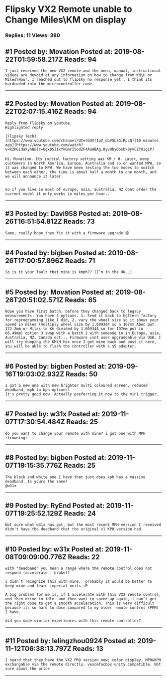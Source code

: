# Flipsky VX2 Remote unable to Change Miles\KM on display

### Replies: 11 Views: 380

## \#1 Posted by: Movation Posted at: 2019-08-22T01:59:58.217Z Reads: 94

```
I just received the new VX2 remote and the menu, manual, instructional videos are devoid of any information on how to change from KM\H or Miles\Hour. I reached out to flipsky no response yet.. I think its hardcoded into the microcontroller code.
```

---
## \#2 Posted by: Movation Posted at: 2019-08-22T02:07:15.416Z Reads: 94

```
Reply from Flipsky on youtube.
Highlighted reply

[Flipsky Tech](https://www.youtube.com/channel/UCetGUVf1pZ_dbVSLSGiRpcQ)[10 minutes ago](https://www.youtube.com/watch?v=R2hGidakyhQ&lc=UgxDSJIxYkGmrI5odZF4AaABAg.8yv9byDosbk8yvCZTUigiP)

Hi，Movation. Its initial factory setting was KM / H. Later, many customers in North America, Europe, Australia and so on wanted MPH, so it was changed to MPH. We have been testing the two modes to switch between each other, the time is about half a month to one month, and we will announce it later.


So if you live in most of europe, asia, australia, NZ dont order the current model it only works in miles per hour..
```

---
## \#3 Posted by: Davi958 Posted at: 2019-08-26T16:51:54.812Z Reads: 73

```
Same, really hope they fix it with a firmware upgrade 😩
```

---
## \#4 Posted by: bigben Posted at: 2019-08-26T17:00:57.896Z Reads: 71

```
So is it your fault that mine is kmph?? (I’m in the UK..)
```

---
## \#5 Posted by: Movation Posted at: 2019-08-26T20:51:02.571Z Reads: 65

```
Nope you have first batch, before they changed back to legacy measurements. You have 3 options. 1. Send it back to hgltech factory for reprogramming like I did, 2. vary the wheel size so it shows your speed in miles (multiply wheel size by 1.609344 so a 107mm Abec put 172.2mm or Miles to Km divided by 1.609344 so for 107mm put in 66.49mm) option 3 swap with a batch 2 with someone in in Europe, asia, Australia, NZ, Canada ect... Firmware isnt user upgradeable via USB. I will try dumping the KM\H hex once I get mine back and post it here, you will be able to flash the controller with a $5 adapter.
```

---
## \#6 Posted by: bigben Posted at: 2019-09-16T19:03:02.932Z Reads: 50

```
I got a new one with new brighter multi coloured screen, reduced deadband, mph to kph options!
It's pretty good now. Actually preferring it now to the mini trigger.
```

---
## \#7 Posted by: w31x Posted at: 2019-11-07T17:30:54.484Z Reads: 25

```
do you want to change your remote with mine? i got one with MPH :frowning:
```

---
## \#8 Posted by: bigben Posted at: 2019-11-07T19:15:35.776Z Reads: 25

```
The black and white one I have that just does kph has a massive deadband. Is yours the same?
@w31x
```

---
## \#9 Posted by: RyEnd Posted at: 2019-11-07T19:25:52.129Z Reads: 24

```
Not sure what w31x has got, but the most recent MPH version I received didn't have the deadband that the original v1 KPH version had.
```

---
## \#10 Posted by: w31x Posted at: 2019-11-08T09:09:00.776Z Reads: 22

```
with "deadband" you mean a range where the remote control does not respond (accelerate - brake)?

i didn´t recognize this with mine.  probably it would be better to keep mine and learn imperial units :P

A big problem for me is, if I accelerate with this VX2 remote control, and then drive in idle- and then want to speed up again, i can´t get the right dose to get a smooth acceleration. This is very difficult because its so hard to dose compared to my older remote control (PPM) I have.

did you made similar experiences with this remote controller?
```

---
## \#11 Posted by: lelingzhou0924 Posted at: 2019-11-12T06:38:13.797Z Reads: 13

```
I heard that they have the VX2 PRO version now; color display, MPH&KPH exchangable via the remote directly, vesc&focbox unity compatible. Not sure about the price
```

---
